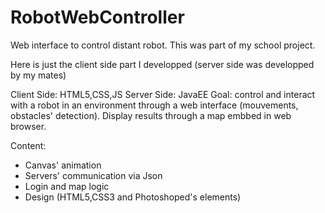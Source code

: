 # RobotWebController
Web interface to control distant robot.
This was part of my school project.

Here is just the client side part I developped (server side was developped by my mates)

Client Side: HTML5,CSS,JS
Server Side: JavaEE
Goal:  control and interact with a robot in an environment through a web interface (mouvements, obstacles' detection).
Display results through a map embbed in web browser.

Content:  
- Canvas' animation
- Servers' communication via Json
- Login and map logic
- Design (HTML5,CSS3 and Photoshoped's elements)

